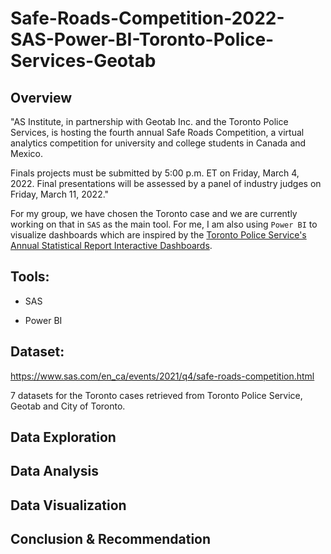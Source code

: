 # Safe-Roads-Competition-2022-SAS-Power-BI-Toronto-Police-Services-Geotab

## Overview

"AS Institute, in partnership with Geotab Inc. and the Toronto Police Services, is hosting the fourth annual Safe Roads Competition, a virtual analytics competition for university and college students in Canada and Mexico.

Finals projects must be submitted by 5:00 p.m. ET on Friday, March 4, 2022. Final presentations will be assessed by a panel of industry judges on Friday, March 11, 2022."

For my group, we have chosen the Toronto case and we are currently working on that in `SAS` as the main tool. For me, I am also using `Power BI` to visualize dashboards which are inspired by the [Toronto Police Service's Annual Statistical Report Interactive Dashboards](https://data.torontopolice.on.ca/pages/asr-analytics).

## Tools:

- SAS

- Power BI

## Dataset:

https://www.sas.com/en_ca/events/2021/q4/safe-roads-competition.html

7 datasets for the Toronto cases retrieved from Toronto Police Service, Geotab and City of Toronto. 

## Data Exploration

## Data Analysis

## Data Visualization

## Conclusion & Recommendation

